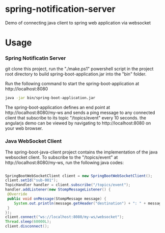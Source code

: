 # spring-notification-server

Demo of connecting java client to spring web application via websocket

# Usage

### Spring Notificatin Server

git clone this project, run the "./make.ps1" powershell script in the project root directory to build spring-boot-application.jar
into the "bin" folder.

Run the following command to start the spring-boot-application at http://localhost:8080

```bash
java -jar bin/spring-boot-application.jar
```

The spring-boot-application defines an end point at http://localhost:8080/my-ws and sends a ping message to any connected client that subscribe to its topic "/topics/event" every 10 seconds. the angularjs demo can be viewed by navigating to http://localhost:8080 on your web browser.

### Java WebSocket Client

The spring-boot-java-client project contains the implementation of the java websocket client. To subscribe to the "/topics/event" at http://localhost:8080/my-ws, run the following java codes:

```java

SpringBootWebSocketClient client = new SpringBootWebSocketClient();
client.setId("sub-001");
TopicHandler handler = client.subscribe("/topics/event");
handler.addListener(new StompMessageListener() {
 @Override
 public void onMessage(StompMessage message) {
    System.out.println(message.getHeader("destination") + ": " + message.getContent());
 }
});
client.connect("ws://localhost:8080/my-ws/websocket");
Thread.sleep(60000L);
client.disconnect();
```